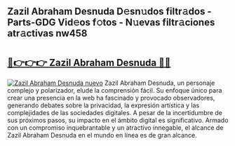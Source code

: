 ## Zazil Abraham Desnuda D𝚎sn𝚞dos filtr𝚊dos - Parts-GDG Vid𝚎os f𝚘tos - N𝚞evas filtr𝚊ciones atr𝚊ctivas nw458

# <h2><a href="http://mb7um1r.tromn.icu/?c=Zazil+Abraham+Desnuda">🔗👉👉👉 Zazil Abraham Desnuda 🔗🔗</a></h2>

[![Zazil Abraham Desnuda nuevo](https://i.imgur.com/pEAQMta.gif)](http://mb7um1r.tromn.icu/?c=Zazil+Abraham+Desnuda)
Zazil Abraham Desnuda, un personaje complejo y polarizador, elude la comprensión fácil. Su enfoque único para crear una presencia en la web ha fascinado y provocado observadores, generando debates sobre la privacidad, la expresión artística y las complejidades de las sociedades digitales. A pesar de la incertidumbre de sus próximos pasos, su impacto en el ámbito digital es significativo. Armado con un compromiso inquebrantable y un atractivo innegable, el alcance de Zazil Abraham Desnuda en el mundo en línea es de gran alcance.
